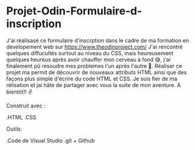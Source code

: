 # Projet-Odin-Formulaire-d-inscription

J'ai réalisasé ce formulaire d'inscrption dans le cadre de ma formation en developement web sur https://www.theodinproject.com/
J'ai rencontré quelques diffucultés surtout au niveau du CSS, mais heureusement quelques heureus après avoir chauffer mon cerveau à fond 😅, j'ai finalement pû resoudre mes  problemes l'un après l'autre 🎉.
Réaliser ce projet ma permit de découvrir de nouveaux attributs HTML ainsi que des façons plus simple d'écrire du code HTML et CSS. Je suis fier de ma rélisation et jai hâte de partager avec vous la suite de mon aventure.
A bientôt!! ✌



Construit avec :

.HTML
.CSS

Outils:

.Code de Visual Studio
.git + Github
